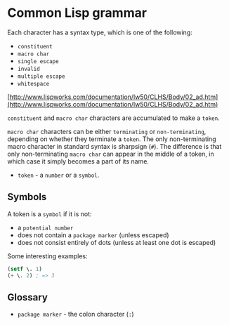 # Common Lisp grammar

Each character has a syntax type, which is one of the following:
* `constituent`
* `macro char`
* `single escape`
* `invalid`
* `multiple escape`
* `whitespace`

[http://www.lispworks.com/documentation/lw50/CLHS/Body/02_ad.htm](http://www.lispworks.com/documentation/lw50/CLHS/Body/02_ad.htm)

`constituent` and `macro char` characters are accumulated to make a `token`.

`macro char` characters can be either `terminating` or `non-terminating`, depending on whether they terminate a `token`.
The only non-terminating macro character in standard syntax is sharpsign (`#`).
The difference is that only non-terminating `macro char` can appear in the middle of a token, in which case it simply becomes
a part of its name.

* `token` - a `number` or a `symbol`.


## Symbols
A token is a `symbol` if it is not:
* a `potential number`
* does not contain a `package marker` (unless escaped)
* does not consist entirely of dots (unless at least one dot is escaped)

Some interesting examples:
```lisp
(setf \. 1)
(+ \. 2) ; => 3
```

## Glossary
* `package marker` - the colon character (`:`)
